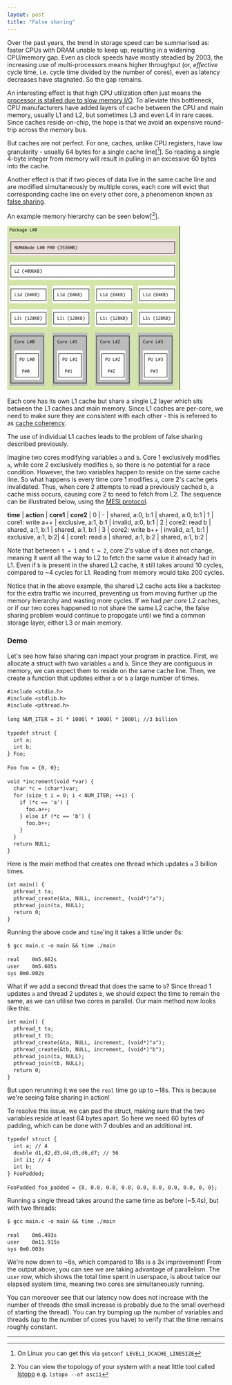 ```yaml
---
layout: post
title: "False sharing"
---
```


Over the past years, the trend in storage speed can be summarised as: faster CPUs with DRAM unable to keep up, resulting in a widening CPU/memory gap.
Even as clock speeds have mostly steadied by 2003, the increasing use of multi-processors means higher throughput (or, _effective_ cycle time, i.e. cycle time divided by the number of cores), even as latency decreases have stagnated.
So the gap remains.

An interesting effect is that high CPU utilization often just means the [processor is stalled due to slow memory I/O](https://www.brendangregg.com/blog/2017-05-09/cpu-utilization-is-wrong.html).
To alleviate this bottleneck, CPU manufacturers have added layers of cache between the CPU and main memory, usually L1 and L2, but sometimes L3 and even L4 in rare cases.
Since caches reside on-chip, the hope is that we avoid an expensive round-trip across the memory bus.

But caches are not perfect.
For one, caches, unlike CPU registers, have low granularity - usually 64 bytes for a single cache line[[^1]].
So reading a single 4-byte integer from memory will result in pulling in an excessive 60 bytes into the cache.

Another effect is that if two pieces of data live in the same cache line and are modified simultaneously by multiple cores, each core will evict that corresponding cache line on every other core, a phenomenon known as [false sharing](https://en.wikipedia.org/wiki/False_sharing). 

An example memory hierarchy can be seen below[[^2]].

<img src="/assets/images/lstopo.png" alt="output of lstopo" width="400"/>

Each core has its own L1 cache but share a single L2 layer which sits between the L1 caches and main memory.
Since L1 caches are per-core, we need to make sure they are consistent with each other - this is referred to as [cache coherency](https://en.wikipedia.org/wiki/Cache_coherence).

The use of individual L1 caches leads to the problem of false sharing described previously.

Imagine two cores modifying variables `a` and `b`.
Core 1 exclusively modifies `a`, while core 2 exclusively modifies `b`, so there is no potential for a race condition.
However, the two variables happen to reside on the same cache line.
So what happens is every time core 1 modifies `a`, core 2's cache gets invalidated.
Thus, when core 2 attempts to read a previously cached `b`, a cache miss occurs, causing core 2 to need to fetch from L2.
The sequence can be illustrated below, using the [MESI protocol](https://en.wikipedia.org/wiki/MESI_protocol).

**time** | **action**        | **core1**             | **core2**          |
0        | -                 | shared, a:0, b:1      | shared, a:0, b:1   |
1        | core1: write a++  | exclusive, a:1, b:1   | invalid, a:0, b:1  |
2        | core2: read b     | shared, a:1, b:1      | shared, a:1, b:1   |
3        | core2: write b++  | invalid, a:1, b:1     | exclusive, a:1, b:2|
4        | core1: read a     | shared, a:1, b:2      | shared, a:1, b:2   |

Note that between `t = 1` and `t = 2`, core 2's value of `b` does not change, meaning it went all the way to L2 to fetch the same value it already had in L1.
Even if `b` is present in the shared L2 cache, it still takes around 10 cycles, compared to ~4 cycles for L1.
Reading from memory would take 200 cycles.

Notice that in the above example, the shared L2 cache acts like a backstop for the extra traffic we incurred, preventing us from moving further up the memory hierarchy and wasting more cycles.
If we had _per core_ L2 caches, or if our two cores happened to not share the same L2 cache, the false sharing problem would continue to propogate until we find a common storage layer, either L3 or main memory.

### Demo
Let's see how false sharing can impact your program in practice.
First, we allocate a struct with two variables `a` and `b`.
Since they are contiguous in memory, we can expect them to reside on the same cache line.
Then, we create a function that updates either `a` or `b` a large number of times.
```
#include <stdio.h>
#include <stdlib.h>
#include <pthread.h>

long NUM_ITER = 3l * 1000l * 1000l * 1000l; //3 billion

typedef struct {
  int a;
  int b;
} Foo;

Foo foo = {0, 0};

void *increment(void *var) {
  char *c = (char*)var;
  for (size_t i = 0; i < NUM_ITER; ++i) {
    if (*c == 'a') {
      foo.a++;
    } else if (*c == 'b') {
      foo.b++;
    }
  }
  return NULL;
}
```
Here is the main method that creates one thread which updates `a` 3 billion times.
```
int main() {
  pthread_t ta;
  pthread_create(&ta, NULL, increment, (void*)"a");
  pthread_join(ta, NULL);
  return 0;
}
```

Running the above code and `time`'ing it takes a little under 6s:
```
$ gcc main.c -o main && time ./main

real	0m5.662s
user	0m5.605s
sys	0m0.002s
```

What if we add a second thread that does the same to `b`?
Since thread 1 updates `a` and thread 2 updates `b`, we should expect the time to remain the same, as we can utilise two cores in parallel.
Our main method now looks like this:

```
int main() {
  pthread_t ta;
  pthread_t tb;
  pthread_create(&ta, NULL, increment, (void*)"a");
  pthread_create(&tb, NULL, increment, (void*)"b");
  pthread_join(ta, NULL);
  pthread_join(tb, NULL);
  return 0;
}
```
But upon rerunning it we see the `real` time go up to ~18s.
This is because we're seeing false sharing in action!

To resolve this issue, we can pad the struct, making sure that the two variables reside at least 64 bytes apart.
So here we need 60 bytes of padding, which can be done with 7 doubles and an additional int.
```
typedef struct {
  int a; // 4
  double d1,d2,d3,d4,d5,d6,d7; // 56
  int i1; // 4
  int b;
} FooPadded;

FooPadded foo_padded = {0, 0.0, 0.0, 0.0, 0.0, 0.0, 0.0, 0.0, 0, 0};
```
Running a single thread takes around the same time as before (~5.4s), but with two threads:
```
$ gcc main.c -o main && time ./main

real	0m6.493s
user	0m11.915s
sys	0m0.003s
```
We're now down to ~6s, which compared to 18s is a 3x improvement!
From the output above, you can see we are taking advantage of parallelism.
The `user` row, which shows the total time spent in userspace, is about twice our elapsed system time, meaning two cores are simultaneously running.

You can moreover see that our latency now does not increase with the number of threads (the small increase is probably due to the small overhead of starting the thread).
You can try bumping up the number of variables and threads (up to the number of cores you have) to verify that the time remains roughly constant.

---
[^1]: On Linux you can get this via `getconf LEVEL1_DCACHE_LINESIZE`
[^2]: You can view the topology of your system with a neat little tool called [lstopo](https://linux.die.net/man/1/lstopo) e.g. `lstopo --of ascii`
